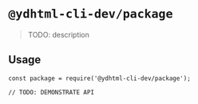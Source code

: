# `@ydhtml-cli-dev/package`

> TODO: description

## Usage

```
const package = require('@ydhtml-cli-dev/package');

// TODO: DEMONSTRATE API
```
